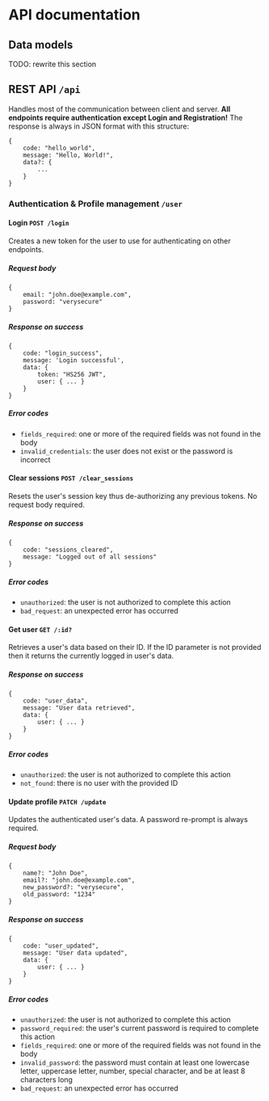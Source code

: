 # API documentation

## Data models
TODO: rewrite this section

## REST API `/api`
Handles most of the communication between client and server.
**All endpoints require authentication except Login and Registration!**
The response is always in JSON format with this structure:
```
{
	code: "hello_world",
	message: "Hello, World!",
	data?: {
		...
	}
}
```

### Authentication & Profile management `/user`

#### Login `POST /login`
Creates a new token for the user to use for authenticating on other endpoints.
##### Request body
```
{
	email: "john.doe@example.com",
	password: "verysecure"
}
```
##### Response on success
```
{
	code: "login_success",
	message: 'Login successful',
	data: {
		token: "HS256 JWT",
		user: { ... }
	}
}
```
##### Error codes
- `fields_required`: one or more of the required fields was not found in the body
- `invalid_credentials`: the user does not exist or the password is incorrect

#### Clear sessions `POST /clear_sessions`
Resets the user's session key thus de-authorizing any previous tokens.
No request body required.
##### Response on success
```
{
	code: "sessions_cleared",
	message: "Logged out of all sessions"
}
```
##### Error codes
- `unauthorized`: the user is not authorized to complete this action
- `bad_request`: an unexpected error has occurred

#### Get user `GET /:id?`
Retrieves a user's data based on their ID. If the ID parameter is not provided then it returns the currently logged in user's data.
##### Response on success
```
{
	code: "user_data",
	message: "User data retrieved",
	data: {
		user: { ... }
	}
}
```
##### Error codes
- `unauthorized`: the user is not authorized to complete this action
- `not_found`: there is no user with the provided ID

#### Update profile `PATCH /update`
Updates the authenticated user's data. A password re-prompt is always required.
##### Request body
```
{
	name?: "John Doe",
	email?: "john.doe@example.com",
	new_password?: "verysecure",
	old_password: "1234"
}
```
##### Response on success
```
{
	code: "user_updated",
	message: "User data updated",
	data: {
		user: { ... }
	}
}
```
##### Error codes
- `unauthorized`: the user is not authorized to complete this action
- `password_required`: the user's current password is required to complete this action
- `fields_required`: one or more of the required fields was not found in the body
- `invalid_password`:  the password must contain at least one lowercase letter, uppercase letter, number, special character, and be at least 8 characters long
- `bad_request`: an unexpected error has occurred